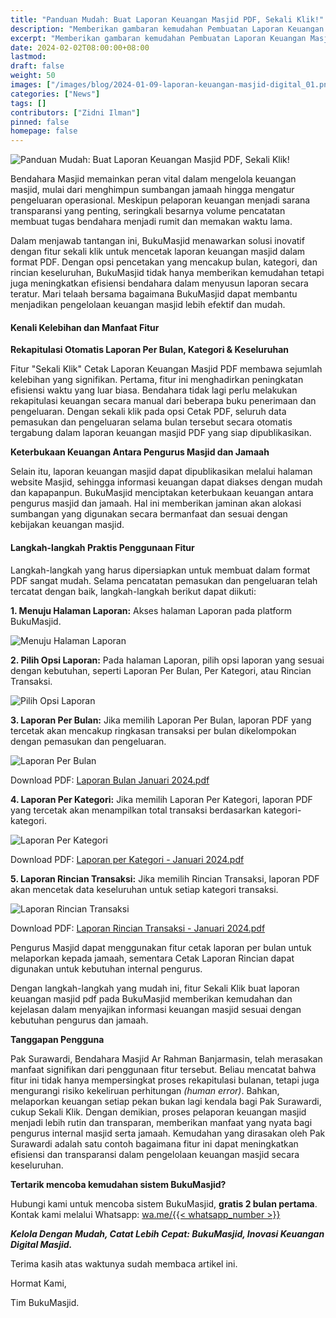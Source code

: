 ```yaml
---
title: "Panduan Mudah: Buat Laporan Keuangan Masjid PDF, Sekali Klik!"
description: "Memberikan gambaran kemudahan Pembuatan Laporan Keuangan Masjid Pdf hanya dengan sekali klik, Disertai contoh laporan keuangan masjid pdf dari BukuMasjid"
excerpt: "Memberikan gambaran kemudahan Pembuatan Laporan Keuangan Masjid Pdf hanya dengan sekali klik, Disertai contoh laporan keuangan masjid pdf dari BukuMasjid"
date: 2024-02-02T08:00:00+08:00
lastmod:
draft: false
weight: 50
images: ["/images/blog/2024-01-09-laporan-keuangan-masjid-digital_01.png"]
categories: ["News"]
tags: []
contributors: ["Zidni Ilman"]
pinned: false
homepage: false
---
```


![Panduan Mudah: Buat Laporan Keuangan Masjid PDF, Sekali Klik!](images/blog/2024-02-02-panduan-praktis-buat-laporan_01.png "Panduan Mudah: Buat Laporan Keuangan Masjid PDF, Sekali Klik!")

Bendahara Masjid memainkan peran vital dalam mengelola keuangan masjid, mulai dari menghimpun sumbangan jamaah hingga mengatur pengeluaran operasional. Meskipun pelaporan keuangan menjadi sarana transparansi yang penting, seringkali besarnya volume pencatatan membuat tugas bendahara menjadi rumit dan memakan waktu lama.

Dalam menjawab tantangan ini, BukuMasjid menawarkan solusi inovatif dengan fitur sekali klik untuk mencetak laporan keuangan masjid dalam format PDF. Dengan opsi pencetakan yang mencakup bulan, kategori, dan rincian keseluruhan, BukuMasjid tidak hanya memberikan kemudahan tetapi juga meningkatkan efisiensi bendahara dalam menyusun laporan secara teratur. Mari telaah bersama bagaimana BukuMasjid dapat membantu menjadikan pengelolaan keuangan masjid lebih efektif dan mudah.

#### Kenali Kelebihan dan Manfaat Fitur

**Rekapitulasi Otomatis Laporan Per Bulan, Kategori & Keseluruhan**

Fitur "Sekali Klik" Cetak Laporan Keuangan Masjid PDF membawa sejumlah kelebihan yang signifikan. Pertama, fitur ini menghadirkan peningkatan efisiensi waktu yang luar biasa. Bendahara tidak lagi perlu melakukan rekapitulasi keuangan secara manual dari beberapa buku penerimaan dan pengeluaran. Dengan sekali klik pada opsi Cetak PDF, seluruh data pemasukan dan pengeluaran selama bulan tersebut secara otomatis tergabung dalam laporan keuangan masjid PDF yang siap dipublikasikan.

**Keterbukaan Keuangan Antara Pengurus Masjid dan Jamaah**

Selain itu, laporan keuangan masjid dapat dipublikasikan melalui halaman website Masjid, sehingga informasi keuangan dapat diakses dengan mudah dan kapapanpun. BukuMasjid menciptakan keterbukaan keuangan antara pengurus masjid dan jamaah. Hal ini memberikan jaminan akan alokasi sumbangan yang digunakan secara bermanfaat dan sesuai dengan kebijakan keuangan masjid.

#### Langkah-langkah Praktis Penggunaan Fitur

Langkah-langkah yang harus dipersiapkan untuk membuat dalam format PDF sangat mudah. Selama pencatatan pemasukan dan pengeluaran telah tercatat dengan baik, langkah-langkah berikut dapat diikuti:

**1. Menuju Halaman Laporan:**
Akses halaman Laporan pada platform BukuMasjid.

![Menuju Halaman Laporan](images/blog/2024-02-02-panduan-praktis-buat-laporan_02.png "Menuju Halaman Laporan")

**2. Pilih Opsi Laporan:**
Pada halaman Laporan, pilih opsi laporan yang sesuai dengan kebutuhan, seperti Laporan Per Bulan, Per Kategori, atau Rincian Transaksi.

![Pilih Opsi Laporan](images/blog/2024-02-02-panduan-praktis-buat-laporan_03.png "Pilih Opsi Laporan")

**3. Laporan Per Bulan:**
Jika memilih Laporan Per Bulan, laporan PDF yang tercetak akan mencakup ringkasan transaksi per bulan dikelompokan dengan pemasukan dan pengeluaran.

![Laporan Per Bulan](images/blog/2024-02-02-panduan-praktis-buat-laporan_04.png "Laporan Per Bulan")

Download PDF:
[Laporan Bulan Januari 2024.pdf](/files/blog/2024-02-02-panduan-praktis-buat-laporan_01.pdf "Laporan Per Bulan")

**4. Laporan Per Kategori:**
Jika memilih Laporan Per Kategori, laporan PDF yang tercetak akan menampilkan total transaksi berdasarkan kategori-kategori.

![Laporan Per Kategori](images/blog/2024-02-02-panduan-praktis-buat-laporan_05.png "Laporan Per Kategori")

Download PDF:
[Laporan per Kategori - Januari 2024.pdf](/files/blog/2024-02-02-panduan-praktis-buat-laporan_02.pdf "Laporan per Kategori - Januari 2024")

**5. Laporan Rincian Transaksi:**
Jika memilih Rincian Transaksi, laporan PDF akan mencetak data keseluruhan untuk setiap kategori transaksi.

![Laporan Rincian Transaksi](images/blog/2024-02-02-panduan-praktis-buat-laporan_06.png "Laporan Rincian Transaksi")

Download PDF:
[Laporan Rincian Transaksi - Januari 2024.pdf](/files/blog/2024-02-02-panduan-praktis-buat-laporan_03.pdf "Laporan Rincian Transaksi - Januari 2024")

Pengurus Masjid dapat menggunakan fitur cetak laporan per bulan untuk melaporkan kepada jamaah, sementara Cetak Laporan Rincian dapat digunakan untuk kebutuhan internal pengurus.

Dengan langkah-langkah yang mudah ini, fitur Sekali Klik buat laporan keuangan masjid pdf pada BukuMasjid memberikan kemudahan dan kejelasan dalam menyajikan informasi keuangan masjid sesuai dengan kebutuhan pengurus dan jamaah.

**Tanggapan Pengguna**

Pak Surawardi, Bendahara Masjid Ar Rahman Banjarmasin, telah merasakan manfaat signifikan dari penggunaan fitur tersebut. Beliau mencatat bahwa fitur ini tidak hanya mempersingkat proses rekapitulasi bulanan, tetapi juga mengurangi risiko kekeliruan perhitungan *(human error)*. Bahkan, melaporkan keuangan setiap pekan bukan lagi kendala bagi Pak Surawardi, cukup Sekali Klik. Dengan demikian, proses pelaporan keuangan masjid menjadi lebih rutin dan transparan, memberikan manfaat yang nyata bagi pengurus internal masjid serta jamaah. Kemudahan yang dirasakan oleh Pak Surawardi adalah satu contoh bagaimana fitur ini dapat meningkatkan efisiensi dan transparansi dalam pengelolaan keuangan masjid secara keseluruhan.

**Tertarik mencoba kemudahan sistem BukuMasjid?**

Hubungi kami untuk mencoba sistem BukuMasjid, **gratis 2 bulan pertama**. Kontak kami melalui Whatsapp: <a href="https://wa.me/{{< whatsapp_number >}}" target="_blank">wa.me/{{< whatsapp_number >}}</a>

__*Kelola Dengan Mudah, Catat Lebih Cepat: BukuMasjid, Inovasi Keuangan Digital Masjid.*__

Terima kasih atas waktunya sudah membaca artikel ini.

Hormat Kami,

Tim BukuMasjid.
